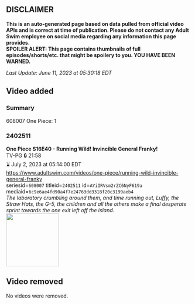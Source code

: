 ## DISCLAIMER
**This is an auto-generated page based on data pulled from official video APIs and is correct at time of publication. Please do not contact any Adult Swim employee on social media regarding any information this page provides.**  
**SPOILER ALERT: This page contains thumbnails of full episodes/shorts/etc. that might be spoilery to you. YOU HAVE BEEN WARNED.**  

_Last Update: June 11, 2023 at 05:30:18 EDT_
## Video added
### Summary
608007 One Piece: 1  
### 2402511
**One Piece S16E40 - Running Wild! Invincible General Franky!**  
TV-PG 🔒 21:58  
⌛ July 2, 2023 at 05:14:00 EDT  
https://www.adultswim.com/videos/one-piece/running-wild-invincible-general-franky  
seriesid=`608007` titleid=`2402511` id=`AYiIRVsm2rZC6NyF619a` mediaid=`6c9e6ae4fd90a4f7e24763dd3318f20c3199aeb4`  
_The laboratory crumbling around them, and time running out, Luffy, the Straw Hats, the G-5, the children and all the others make a final desperate sprint towards the one exit left off the island._  
<a href="https://media.cdn.adultswim.com/uploads/20230610/thumbnails/2_23610939140-OnePieceEngl619Still001tiny.png"><img src="https://media.cdn.adultswim.com/uploads/20230610/thumbnails/2_23610939140-OnePieceEngl619Still001tiny.png" height="144px" /></a>
## Video removed
No videos were removed.  
